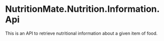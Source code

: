# NutritionMate.Nutrition.Information.Api
This is an API to retrieve nutritional information about a given item of food.
